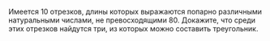 Имеется 10 отрезков, длины которых выражаются попарно  различными натуральными  числами, не превосходящими 80. Докажите, что среди этих отрезков найдутся три, из которых можно составить треугольник.